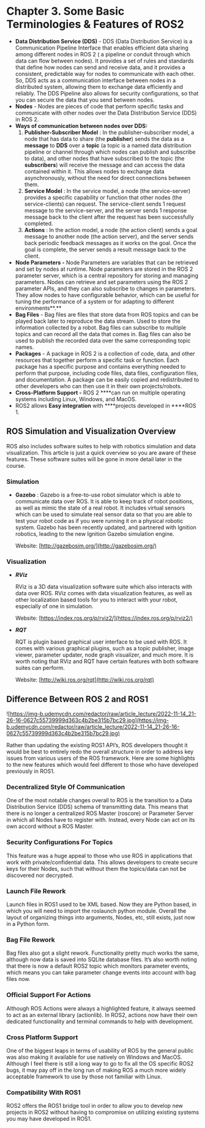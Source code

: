 # Chapter 3. Some Basic Terminologies & Features of ROS2

- **Data Distribution Service (DDS)** - DDS (Data Distribution Service) is a Communication Pipeline Interface that enables efficient data sharing among different nodes in ROS 2 ( a pipeline or conduit through which data can flow between nodes). It provides a set of rules and standards that define how nodes can send and receive data, and it provides a consistent, predictable way for nodes to communicate with each other. So, DDS acts as a communication interface between nodes in a distributed system, allowing them to exchange data efficiently and reliably. The DDS Pipeline also allows for security configurations, so that you can secure the data that you send between nodes.
- **Nodes** - Nodes are pieces of code that perform specific tasks and communicate with other nodes over the Data Distribution Service (DDS) in ROS 2.
- **Ways of communication between nodes over DDS:**
    1. **Publisher-Subscriber Model** : In the publisher-subscriber model, a node that has data to share (the **publisher**) sends the data as a **message** to **DDS** over a **topic** (a topic is a named data distribution pipeline or channel through which nodes can publish and subscribe to data), and other nodes that have subscribed to the topic (the **subscribers**) will receive the message and can access the data contained within it. This allows nodes to exchange data asynchronously, without the need for direct connections between them.
    2. **Service Model** : In the service model, a node (the service-server) provides a specific capability or function that other nodes (the service-clients) can request. The service-client sends 1 request message to the service-server, and the server sends 1 response message back to the client after the request has been successfully completed.
    3. **Actions** : In the action model, a node (the action client) sends a goal message to another node (the action server), and the server sends back periodic feedback messages as it works on the goal. Once the goal is complete, the server sends a result message back to the client.
- **Node Parameters -** Node Parameters are variables that can be retrieved and set by nodes at runtime. Node parameters are stored in the ROS 2 parameter server, which is a central repository for storing and managing parameters. Nodes can retrieve and set parameters using the ROS 2 parameter APIs, and they can also subscribe to changes in parameters. They allow nodes to have configurable behavior, which can be useful for tuning the performance of a system or for adapting to different environments**.**
- **Bag Files** - Bag files are files that store data from ROS topics and can be played back later to reproduce the data stream. Used to store the information collected by a robot. Bag files can subscribe to multiple topics and can record all the data that comes in. Bag files can also be used to publish the recorded data over the same corresponding topic names.
- **Packages** - A package in ROS 2 is a collection of code, data, and other resources that together perform a specific task or function. Each package has a specific purpose and contains everything needed to perform that purpose, including code files, data files, configuration files, and documentation. A package can be easily copied and redistributed to other developers who can then use it in their own projects/robots.
- **Cross-Platform Support -** ROS 2 ****can run on multiple operating systems including Linux, Windows, and MacOS.
- ROS2 allows **Easy integration** with ****projects developed in ****ROS 1.

## ROS Simulation and Visualization ****Overview****

ROS also includes software suites to help with robotics simulation and data visualization. This article is just a quick overview so you are aware of these features. These software suites will be gone in more detail later in the course.

### **Simulation**

- **Gazebo** : Gazebo is a free-to-use robot simulator which is able to communicate data over ROS. It is able to keep track of robot positions, as well as mimic the state of a real robot. It includes virtual sensors which can be used to simulate real sensor data so that you are able to test your robot code as if you were running it on a physical robotic system. Gazebo has been recently updated, and partnered with Ignition robotics, leading to the new Ignition Gazebo simulation engine.
    
    Website: [http://gazebosim.org/](http://gazebosim.org/)
    

### **Visualization**

- ***RViz***
    
    RViz is a 3D data visualization software suite which also interacts with data over ROS. RViz comes with data visualization features, as well as other localization based tools for you to interact with your robot, especially of one in simulation.
    
    Website: [https://index.ros.org/p/rviz2/](https://index.ros.org/p/rviz2/)
    
- ***RQT***
    
    RQT is plugin based graphical user interface to be used with ROS. It comes with various graphical plugins, such as a topic publisher, image viewer, parameter updater, node graph visualizer, and much more. It is worth noting that RViz and RQT have certain features with both software suites can perform.
    
    Website: [http://wiki.ros.org/rqt](http://wiki.ros.org/rqt)
    

## Difference Between ROS 2 and ROS1

![https://img-b.udemycdn.com/redactor/raw/article_lecture/2022-11-14_21-26-16-0627c55739999d363c4b2be315b7bc29.jpg](https://img-b.udemycdn.com/redactor/raw/article_lecture/2022-11-14_21-26-16-0627c55739999d363c4b2be315b7bc29.jpg)

Rather than updating the existing ROS1 API’s, ROS developers thought it would 
be best to entirely redo the overall structure in order to address key 
issues from various users of the ROS framework. Here are some 
highlights to the new features which would feel different to those who have 
developed previously in ROS1.

### Decentralized Style Of Communication

One of the most notable changes overall to ROS is the transition to a Data 
Distribution Service (DDS) schema of transmitting data. This means that 
there is no longer a centralized ROS Master (roscore) or Parameter 
Server in which all Nodes have to register with. Instead, every Node can
 act on its own accord without a ROS Master.

### Security Configurations For Topics

This feature was a huge appeal to those who use ROS in applications that 
work with private/confidential data. This allows developers to create 
secure keys for their Nodes, such that without them the topics/data can 
not be discovered nor decrypted.

### Launch File Rework

Launch files in ROS1 used to be XML based. Now they are Python based, in which
 you will need to import the roslaunch python module. Overall the
 layout of organizing things into arguments, Nodes, etc, still exists, 
just now in a Python form.

### Bag File Rework

Bag files also got a slight rework. Functionality pretty much works the 
same, although now data is saved into SQLite database files. It’s also 
worth noting that there is now a default ROS2 topic which monitors 
parameter events, which means you can take parameter change events into 
account with bag files now.

### Official Support For Actions

Although ROS Actions were always a highlighted feature, it always seemed to act 
as an external library (actionlib). In ROS2, actions now have their own 
dedicated functionality and terminal commands to help with development.

### Cross Platform Support

One of the biggest leaps in terms of usability of ROS by the general public
 was also making it available for use natively on Windows and MacOS. 
Although I feel there is still a long way to go to fix all the OS 
specific ROS2 bugs, it may pay off in the long run of making ROS a much 
more widely acceptable framework to use by those not familiar with 
Linux.

### Compatibility With ROS1

ROS2 offers the ROS1 bridge tool in order to allow you to develop new projects in ROS2 
without having to compromise on utilizing existing systems you may have 
developed in ROS1.